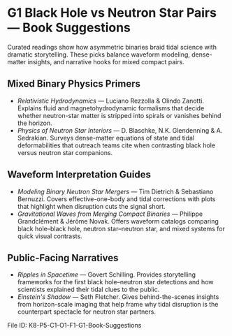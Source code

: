 # G1 Black Hole vs Neutron Star Pairs — Book Suggestions

Curated readings show how asymmetric binaries braid tidal science with dramatic storytelling. These picks balance waveform modeling, dense-matter insights, and narrative hooks for mixed compact pairs.

## Mixed Binary Physics Primers
- *Relativistic Hydrodynamics* — Luciano Rezzolla & Olindo Zanotti. Explains fluid and magnetohydrodynamic formalisms that decide whether neutron-star matter is stripped into spirals or vanishes behind the horizon.
- *Physics of Neutron Star Interiors* — D. Blaschke, N.K. Glendenning & A. Sedrakian. Surveys dense-matter equations of state and tidal deformabilities that outreach teams cite when contrasting black hole versus neutron star companions.

## Waveform Interpretation Guides
- *Modeling Binary Neutron Star Mergers* — Tim Dietrich & Sebastiano Bernuzzi. Covers effective-one-body and tidal corrections with plots that highlight when disruption cuts the signal short.
- *Gravitational Waves from Merging Compact Binaries* — Philippe Grandclément & Jérôme Novak. Offers waveform catalogs comparing black hole–black hole, neutron star–neutron star, and mixed systems for quick visual contrasts.

## Public-Facing Narratives
- *Ripples in Spacetime* — Govert Schilling. Provides storytelling frameworks for the first black hole–neutron star detections and how scientists explained their tidal clues to the public.
- *Einstein's Shadow* — Seth Fletcher. Gives behind-the-scenes insights from horizon-scale imaging that help frame why tidal disruption is the counterpart spectacle for neutron star partners.

File ID: K8-P5-C1-O1-F1-G1-Book-Suggestions
